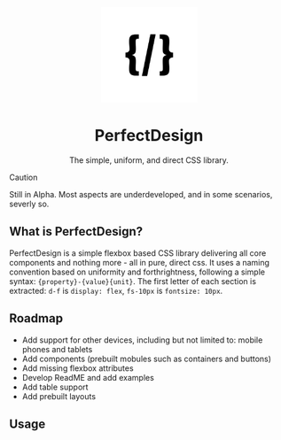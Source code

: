 <p align="center">
    <a href="" alt="Perfectionary Logo">
    <img src="https://github.com/LucasJJulien/PerfectDesign/blob/main/media/logowhite.png?raw=true" height="173"/></a>
</p>

<h1 align="center"> PerfectDesign </h1>
<p align="center"> The simple, uniform, and direct CSS library. </p>

> [!CAUTION]  
> Still in Alpha. Most aspects are underdeveloped, and in some scenarios, severly so.

## What is PerfectDesign?
PerfectDesign is a simple flexbox based CSS library delivering all core components and nothing more - all in pure, direct css. It uses a naming convention based on uniformity and forthrightness, following a simple syntax: ```{property}-{value}{unit}```. The first letter of each section is extracted: ```d-f``` is ```display: flex```, ```fs-10px``` is ```fontsize: 10px```. 



## Roadmap
- Add support for other devices, including but not limited to: mobile phones and tablets
- Add components (prebuilt mobules such as containers and buttons)
- Add missing flexbox attributes
- Develop ReadME and add examples
- Add table support
- Add prebuilt layouts

## Usage

